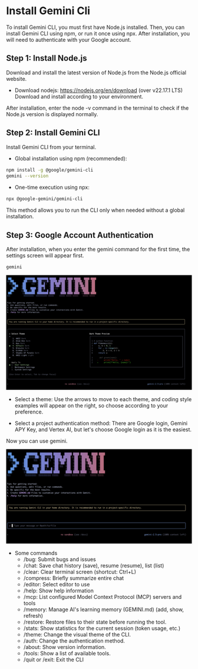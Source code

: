 # Install Gemini Cli
To install Gemini CLI, you must first have Node.js installed. Then, you can install Gemini CLI using npm, or run it once using npx. After installation, you will need to authenticate with your Google account.

## Step 1: Install Node.js
Download and install the latest version of Node.js from the Node.js official website.
- Download nodejs: https://nodejs.org/en/download (over v22.17.1 LTS)
Download and install according to your environment.

After installation, enter the node -v command in the terminal to check if the Node.js version is displayed normally.

## Step 2: Install Gemini CLI
Install Gemini CLI from your terminal.

- Global installation using npm (recommended):
```sh
npm install -g @google/gemini-cli
gemini --version
```

- One-time execution using npx:
```sh
npx @google-gemini/gemini-cli
```
This method allows you to run the CLI only when needed without a global installation.


## Step 3: Google Account Authentication
After installation, when you enter the gemini command for the first time, the settings screen will appear first.

```sh
gemini

```

![Gemini CLI Setup Screen](../images/user-setting.png)

- Select a theme: Use the arrows to move to each theme, and coding style examples will appear on the right, so choose according to your preference.

- Select a project authentication method: There are Google login, Gemini APY Key, and Vertex AI, but let's choose Google login as it is the easiest.

Now you can use gemini.

![Gemini CLI Setup Screen](../images/start-gemini.png)


- Some commands
    - /bug: Submit bugs and issues
    - /chat: Save chat history (save), resume (resume), list (list)
    - /clear: Clear terminal screen (shortcut: Ctrl+L)
    - /compress: Briefly summarize entire chat
    - /editor: Select editor to use
    - /help: Show help information
    - /mcp: List configured Model Context Protocol (MCP) servers and tools
    - /memory: Manage AI's learning memory (GEMINI.md) (add, show, refresh)
    - /restore: Restore files to their state before running the tool.
    - /stats: Show statistics for the current session (token usage, etc.)
    - /theme: Change the visual theme of the CLI.
    - /auth: Change the authentication method.
    - /about: Show version information.
    - /tools: Show a list of available tools.
    - /quit or /exit: Exit the CLI

